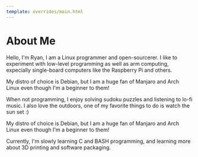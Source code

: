```yaml
---
template: overrides/main.html
---
```


# About Me

Hello, I'm Ryan, I am a Linux programmer and open-sourcerer. I like to experiment with low-level programming as well as arm computing, expecially single-board computers like the Raspberry Pi and others.

My distro of choice is Debian, but I am a huge fan of Manjaro and Arch Linux even though I'm a beginner to them!

When not programming, I enjoy solving sudoku puzzles and listening to lo-fi music. I also love the outdoors, one of my favorite things to do is watch the sun set :)

My distro of choice is Debian, but I am a huge fan of Manjaro and Arch Linux even though I'm a beginner to them!

Currently, I'm slowly learning C and BASH programming, and learning more about 3D printing and software packaging.